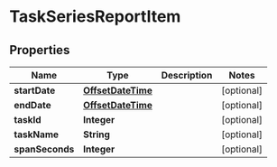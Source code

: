 

# TaskSeriesReportItem

## Properties

Name | Type | Description | Notes
------------ | ------------- | ------------- | -------------
**startDate** | [**OffsetDateTime**](OffsetDateTime.md) |  |  [optional]
**endDate** | [**OffsetDateTime**](OffsetDateTime.md) |  |  [optional]
**taskId** | **Integer** |  |  [optional]
**taskName** | **String** |  |  [optional]
**spanSeconds** | **Integer** |  |  [optional]



